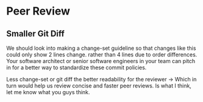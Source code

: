 # Peer Review


## Smaller Git Diff


We should look into making a change-set guideline so that changes like this could only show 2 lines change. rather than 4 lines due to order differences.
Your software architect or senior software engineers in your team can pitch in for a better way to standardize these commit policies.

Less change-set or git diff the better readability for the reviewer -> Which in turn would help us review concise and faster peer reviews. Is what I think, let me know what you guys think.   